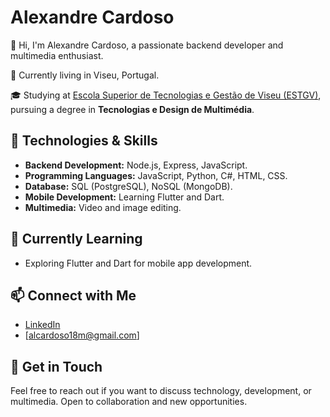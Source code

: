 # Alexandre Cardoso

👋 Hi, I'm Alexandre Cardoso, a passionate backend developer and multimedia enthusiast.

📍 Currently living in Viseu, Portugal.

🎓 Studying at [Escola Superior de Tecnologias e Gestão de Viseu (ESTGV)](https://www.ipv.pt/esgtv/), pursuing a degree in **Tecnologias e Design de Multimédia**.

## 🔧 Technologies & Skills

- **Backend Development:** Node.js, Express, JavaScript.
- **Programming Languages:** JavaScript, Python, C#, HTML, CSS.
- **Database:** SQL (PostgreSQL), NoSQL (MongoDB).
- **Mobile Development:** Learning Flutter and Dart.
- **Multimedia:** Video and image editing.

## 🌱 Currently Learning

- Exploring Flutter and Dart for mobile app development.

## 📫 Connect with Me

- [LinkedIn](https://www.linkedin.com/in/4lexandre-card0s0/)
- [alcardoso18m@gmail.com]

## 💬 Get in Touch

Feel free to reach out if you want to discuss technology, development, or multimedia. Open to collaboration and new opportunities.
